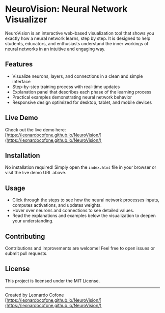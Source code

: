 # NeuroVision: Neural Network Visualizer

NeuroVision is an interactive web-based visualization tool that shows you exactly how a neural network learns, step by step. It is designed to help students, educators, and enthusiasts understand the inner workings of neural networks in an intuitive and engaging way.

## Features

- Visualize neurons, layers, and connections in a clean and simple interface
- Step-by-step training process with real-time updates
- Explanation panel that describes each phase of the learning process
- Practical examples demonstrating neural network behavior
- Responsive design optimized for desktop, tablet, and mobile devices

## Live Demo

Check out the live demo here:  
[https://leonardocofone.github.io/NeuroVision/](https://leonardocofone.github.io/NeuroVision/)

## Installation

No installation required! Simply open the `index.html` file in your browser or visit the live demo URL above.

## Usage

- Click through the steps to see how the neural network processes inputs, computes activations, and updates weights.
- Hover over neurons and connections to see detailed values.
- Read the explanations and examples below the visualization to deepen your understanding.

## Contributing

Contributions and improvements are welcome! Feel free to open issues or submit pull requests.

## License

This project is licensed under the MIT License.

---

Created by Leonardo Cofone  
[https://leonardocofone.github.io/NeuroVision/](https://leonardocofone.github.io/NeuroVision/)
